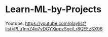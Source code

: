# Learn-ML-by-Projects

Youtube: https://youtube.com/playlist?list=PLu1nnZ4q7vDGYXippzSgciLr8QEEzSX96
